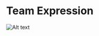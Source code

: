 # Team Expression

![Alt text](https://github.com/NCBI-Hackathons/RNA-Seq-in-the-Cloud/blob/master/Expression/progress_report.png "Title")


